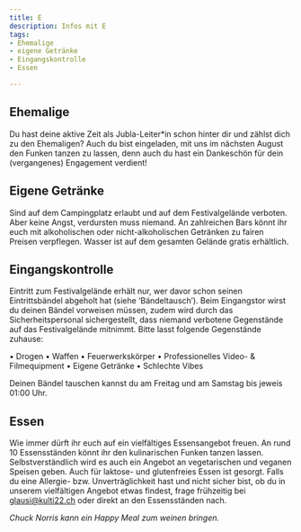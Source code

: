 ```yaml
---
title: E
description: Infos mit E
tags:
- Ehemalige
- eigene Getränke
- Eingangskontrolle
- Essen

---
```

## Ehemalige

Du hast deine aktive Zeit als Jubla-Leiter*in schon hinter dir und zählst dich zu den Ehemaligen? Auch du bist eingeladen, mit uns im nächsten August den Funken tanzen zu lassen, denn auch du hast ein Dankeschön für dein (vergangenes) Engagement verdient!

## Eigene Getränke

Sind auf dem Campingplatz erlaubt und auf dem Festivalgelände verboten. Aber keine Angst, verdursten muss niemand. An zahlreichen Bars könnt ihr euch mit alkoholischen oder nicht-alkoholischen Getränken zu fairen Preisen verpflegen. Wasser ist auf dem gesamten Gelände gratis erhältlich.

## Eingangskontrolle

Eintritt zum Festivalgelände erhält nur, wer davor schon seinen Eintrittsbändel abgeholt hat (siehe ‘Bändeltausch’). Beim Eingangstor wirst du deinen Bändel vorweisen müssen, zudem wird durch das Sicherheitspersonal sichergestellt, dass niemand verbotene Gegenstände auf das Festivalgelände mitnimmt. Bitte lasst folgende Gegenstände zuhause:

•	Drogen
•	Waffen
•	Feuerwerkskörper
•	Professionelles Video- & Filmequipment
•	Eigene Getränke
•	Schlechte Vibes  
  
Deinen Bändel tauschen kannst du am Freitag und am Samstag bis jeweis 01:00 Uhr.

## Essen

Wie immer dürft ihr euch auf ein vielfältiges Essensangebot freuen. An rund 10 Essensständen könnt ihr den kulinarischen Funken tanzen lassen. Selbstverständlich wird es auch ein Angebot an vegetarischen und veganen Speisen geben. Auch für laktose- und glutenfreies Essen ist gesorgt. Falls du eine Allergie- bzw. Unverträglichkeit hast und nicht sicher bist, ob du in unserem vielfältigen Angebot etwas findest, frage frühzeitig bei glausi@kulti22.ch oder direkt an den Essensständen nach.

_Chuck Norris kann ein Happy Meal zum weinen bringen._